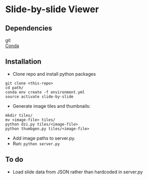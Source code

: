 # Slide-by-slide Viewer

## Dependencies
git  
[Conda](http://conda.pydata.org/docs/intro.html)

## Installation
* Clone repo and install python packages
```
git clone <this-repo>
cd path/
conda env create -f environment.yml
source activate slide-by-slide
```
* Generate image tiles and thumbnails:
```
mkdir tiles/
mv <image-file> tiles/
python dzi.py tiles/<image-file>
python thumbgen.py tiles/<image-file>
```
* Add image paths to server.py.  
* Run: `python server.py`

## To do
* Load slide data from JSON rather than hardcoded in server.py
